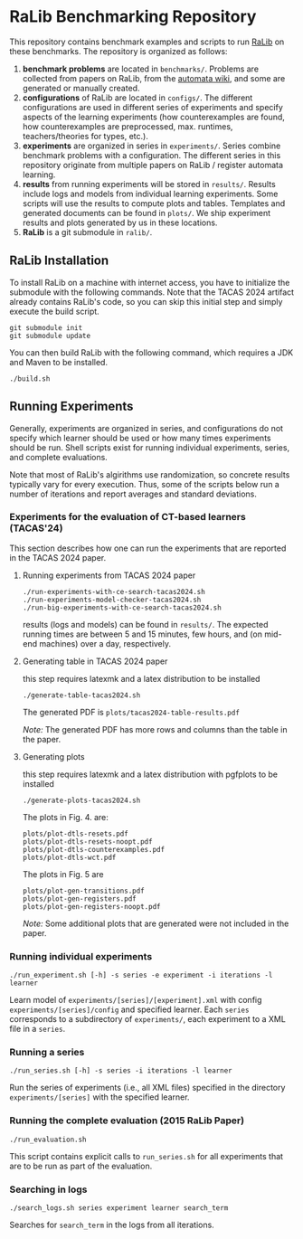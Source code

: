 # RaLib Benchmarking Repository

This repository contains benchmark examples and scripts to run
[RaLib](https://github.com/LearnLib/ralib) on these benchmarks.
The repository is organized as follows:

1. **benchmark problems** are located in ```benchmarks/```.
    Problems are collected from papers on RaLib, from the
    [automata wiki](https://automata.cs.ru.nl), and some
    are generated or manually created.
2. **configurations** of RaLib are located in ```configs/```.
    The different configurations are used in different
    series of experiments and specify aspects of the
    learning experiments (how counterexamples are found,
    how counterexamples are preprocessed, max. runtimes,
    teachers/theories for types, etc.).
3. **experiments** are organized in series in ```experiments/```.
    Series combine benchmark problems with a configuration.
    The different series in this repository originate from
    multiple papers on RaLib / register automata learning.
4. **results** from running experiments will be stored in
    ```results/```. Results include logs and models from
    individual learning experiments. Some scripts will
    use the results to compute plots and tables.
    Templates and generated documents can be found
    in ```plots/```. We ship experiment results and plots
    generated by us in these locations.
5. **RaLib** is a git submodule in ```ralib/```.


## RaLib Installation

To install RaLib on a machine with internet access, you have
to initialize the submodule with the following commands.
Note that the TACAS 2024 artifact already contains RaLib's
code, so you can skip this initial step and simply execute
the build script.

```
git submodule init
git submodule update
```

You can then build RaLib with the following command,
which requires a JDK and Maven to be installed.

```
./build.sh
```

## Running Experiments

Generally, experiments are organized in series, and
configurations do not specify which learner should
be used or how many times experiments should be run.
Shell scripts exist for running individual experiments,
series, and complete evaluations.

Note that most of RaLib's algirithms use randomization,
so concrete results typically vary for every execution.
Thus, some of the scripts below run a number of
iterations and report averages and standard deviations.

### Experiments for the evaluation of CT-based learners (TACAS'24)

This section describes how one can run the experiments
that are reported in the TACAS 2024 paper.

1. Running experiments from TACAS 2024 paper

    ```
    ./run-experiments-with-ce-search-tacas2024.sh
    ./run-experiments-model-checker-tacas2024.sh
    ./run-big-experiments-with-ce-search-tacas2024.sh
    ```

    results (logs and models) can be found in ```results/```.
    The expected running times are between 5 and 15 minutes,
    few hours, and (on mid-end machines) over a day,
    respectively.

2. Generating table in TACAS 2024 paper

    this step requires latexmk and a latex distribution
    to be installed

    ```
    ./generate-table-tacas2024.sh
    ```

    The generated PDF is ```plots/tacas2024-table-results.pdf```

    *Note:* The generated PDF has more rows and columns
    than the table in the paper.

2. Generating plots

    this step requires latexmk and a latex distribution
    with pgfplots to be installed

    ```
    ./generate-plots-tacas2024.sh
    ```

    The plots in Fig. 4. are:

    ```
    plots/plot-dtls-resets.pdf
    plots/plot-dtls-resets-noopt.pdf
    plots/plot-dtls-counterexamples.pdf
    plots/plot-dtls-wct.pdf
    ```

    The plots in Fig. 5 are

    ```
    plots/plot-gen-transitions.pdf
    plots/plot-gen-registers.pdf
    plots/plot-gen-registers-noopt.pdf
    ```

    *Note:* Some additional plots that are generated
    were not included in the paper.

### Running individual experiments

```
./run_experiment.sh [-h] -s series -e experiment -i iterations -l learner
```

Learn model of `experiments/[series]/[experiment].xml` with config
`experiments/[series]/config` and specified learner. Each `series`
corresponds to a subdirectory of `experiments/`, each experiment to
a XML file in a `series`.

### Running a series

```
./run_series.sh [-h] -s series -i iterations -l learner
```

Run the series of experiments (i.e., all XML files) specified in the
directory `experiments/[series]` with the specified learner.

### Running the complete evaluation (2015 RaLib Paper)

```
./run_evaluation.sh
```

This script contains explicit calls to `run_series.sh` for
all experiments that are to be run as part of the evaluation.


### Searching in logs

```
./search_logs.sh series experiment learner search_term
```

Searches for `search_term` in the logs from all iterations.
